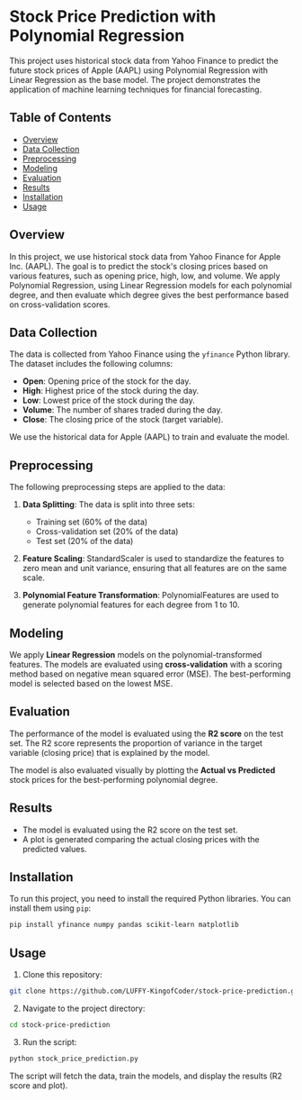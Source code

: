 # Stock Price Prediction with Polynomial Regression

This project uses historical stock data from Yahoo Finance to predict the future stock prices of Apple (AAPL) using Polynomial Regression with Linear Regression as the base model. The project demonstrates the application of machine learning techniques for financial forecasting.

## Table of Contents

- [Overview](#overview)
- [Data Collection](#data-collection)
- [Preprocessing](#preprocessing)
- [Modeling](#modeling)
- [Evaluation](#evaluation)
- [Results](#results)
- [Installation](#installation)
- [Usage](#usage)


## Overview

In this project, we use historical stock data from Yahoo Finance for Apple Inc. (AAPL). The goal is to predict the stock's closing prices based on various features, such as opening price, high, low, and volume. We apply Polynomial Regression, using Linear Regression models for each polynomial degree, and then evaluate which degree gives the best performance based on cross-validation scores.

## Data Collection

The data is collected from Yahoo Finance using the `yfinance` Python library. The dataset includes the following columns:

- **Open**: Opening price of the stock for the day.
- **High**: Highest price of the stock during the day.
- **Low**: Lowest price of the stock during the day.
- **Volume**: The number of shares traded during the day.
- **Close**: The closing price of the stock (target variable).

We use the historical data for Apple (AAPL) to train and evaluate the model.

## Preprocessing

The following preprocessing steps are applied to the data:

1. **Data Splitting**: The data is split into three sets:
   - Training set (60% of the data)
   - Cross-validation set (20% of the data)
   - Test set (20% of the data)

2. **Feature Scaling**: StandardScaler is used to standardize the features to zero mean and unit variance, ensuring that all features are on the same scale.

3. **Polynomial Feature Transformation**: PolynomialFeatures are used to generate polynomial features for each degree from 1 to 10.

## Modeling

We apply **Linear Regression** models on the polynomial-transformed features. The models are evaluated using **cross-validation** with a scoring method based on negative mean squared error (MSE). The best-performing model is selected based on the lowest MSE.

## Evaluation

The performance of the model is evaluated using the **R2 score** on the test set. The R2 score represents the proportion of variance in the target variable (closing price) that is explained by the model.

The model is also evaluated visually by plotting the **Actual vs Predicted** stock prices for the best-performing polynomial degree.

## Results

- The model is evaluated using the R2 score on the test set.
- A plot is generated comparing the actual closing prices with the predicted values.

## Installation

To run this project, you need to install the required Python libraries. You can install them using `pip`:

```bash
pip install yfinance numpy pandas scikit-learn matplotlib
```

## Usage
1. Clone this repository:

```bash
git clone https://github.com/LUFFY-KingofCoder/stock-price-prediction.git
```

2. Navigate to the project directory:

```bash
cd stock-price-prediction
```

3. Run the script:

```bash
python stock_price_prediction.py
```
The script will fetch the data, train the models, and display the results (R2 score and plot).
